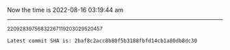 Now the time is 2022-08-16 03:19:44 am

---

<small>22092839756832267119203029520457</small>

```txt
Latest commit SHA is: 2baf8c2acc8b80f5b3188fbfd14cb1a80db8dc30
```
